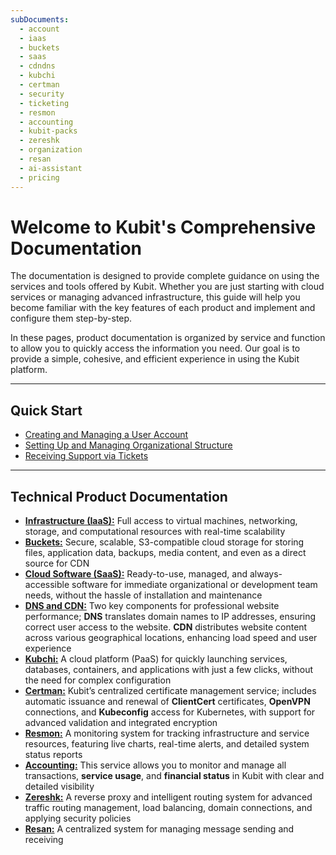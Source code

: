 ```yaml
---
subDocuments:
  - account
  - iaas
  - buckets
  - saas
  - cdndns
  - kubchi
  - certman
  - security
  - ticketing
  - resmon
  - accounting
  - kubit-packs
  - zereshk
  - organization
  - resan
  - ai-assistant
  - pricing
---
```


# Welcome to Kubit's Comprehensive Documentation

The documentation is designed to provide complete guidance on using the services and tools offered by Kubit. Whether you are just starting with cloud services or managing advanced infrastructure, this guide will help you become familiar with the key features of each product and implement and configure them step-by-step.

In these pages, product documentation is organized by service and function to allow you to quickly access the information you need. Our goal is to provide a simple, cohesive, and efficient experience in using the Kubit platform.

---

## Quick Start

- [Creating and Managing a User Account](account)
- [Setting Up and Managing Organizational Structure](organization)
- [Receiving Support via Tickets](ticketing)

---

## Technical Product Documentation

- [**Infrastructure (IaaS):**](iaas) Full access to virtual machines, networking, storage, and computational resources with real-time scalability
- [**Buckets:**](buckets) Secure, scalable, S3-compatible cloud storage for storing files, application data, backups, media content, and even as a direct source for CDN
- [**Cloud Software (SaaS):**](saas) Ready-to-use, managed, and always-accessible software for immediate organizational or development team needs, without the hassle of installation and maintenance
- **[DNS and CDN:](cdndns)** Two key components for professional website performance; **DNS** translates domain names to IP addresses, ensuring correct user access to the website. **CDN** distributes website content across various geographical locations, enhancing load speed and user experience
- [**Kubchi:**](kubchi) A cloud platform (PaaS) for quickly launching services, databases, containers, and applications with just a few clicks, without the need for complex configuration
- [**Certman:**](certman) Kubit’s centralized certificate management service; includes automatic issuance and renewal of **ClientCert** certificates, **OpenVPN** connections, and **Kubeconfig** access for Kubernetes, with support for advanced validation and integrated encryption
- [**Resmon:**](resmon) A monitoring system for tracking infrastructure and service resources, featuring live charts, real-time alerts, and detailed system status reports
- **[Accounting:](accounting)** This service allows you to monitor and manage all transactions, **service usage**, and **financial status** in Kubit with clear and detailed visibility
- [**Zereshk:**](zereshk) A reverse proxy and intelligent routing system for advanced traffic routing management, load balancing, domain connections, and applying security policies
- [**Resan:**](resan) A centralized system for managing message sending and receiving
